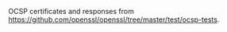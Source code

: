 OCSP certificates and responses from
<https://github.com/openssl/openssl/tree/master/test/ocsp-tests>.
